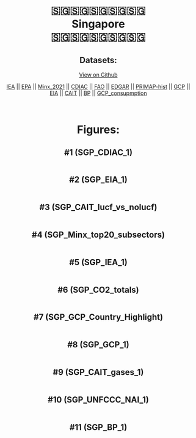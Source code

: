
<center>
<h1 align="center">
🇸🇬🇸🇬🇸🇬🇸🇬🇸🇬
<br>
Singapore
<br>
🇸🇬🇸🇬🇸🇬🇸🇬🇸🇬
</h1>
<h2>Datasets:</h2>
<p><a href="https://github.com/dquintani/GreenhouseData/tree/master/country_data/SGP_Singapore/data">View on Github</a>
<br></p><p><a href="data/SGP_IEA.csv">IEA</a> || <a href="data/SGP_EPA.csv">EPA</a> || <a href="data/SGP_Minx_2021.csv">Minx_2021</a> || <a href="data/SGP_CDIAC.csv">CDIAC</a> || <a href="data/SGP_FAO.csv">FAO</a> || <a href="data/SGP_EDGAR.csv">EDGAR</a> || <a href="data/SGP_PRIMAP-hist.csv">PRIMAP-hist</a> || <a href="data/SGP_GCP.csv">GCP</a> || <a href="data/SGP_EIA.csv">EIA</a> || <a href="data/SGP_CAIT.csv">CAIT</a> || <a href="data/SGP_BP.csv">BP</a> || <a href="data/SGP_GCP_consupmption.csv">GCP_consupmption</a></p><p><br></p>
<h1>Figures:</h1><h2>#1 (SGP_CDIAC_1)</h2>
<p><img alt="" src="figures/SGP_CDIAC_1.png" /></p><h2>#2 (SGP_EIA_1)</h2>
<p><img alt="" src="figures/SGP_EIA_1.png" /></p><h2>#3 (SGP_CAIT_lucf_vs_nolucf)</h2>
<p><img alt="" src="figures/SGP_CAIT_lucf_vs_nolucf.png" /></p><h2>#4 (SGP_Minx_top20_subsectors)</h2>
<p><img alt="" src="figures/SGP_Minx_top20_subsectors.png" /></p><h2>#5 (SGP_IEA_1)</h2>
<p><img alt="" src="figures/SGP_IEA_1.png" /></p><h2>#6 (SGP_CO2_totals)</h2>
<p><img alt="" src="figures/SGP_CO2_totals.png" /></p><h2>#7 (SGP_GCP_Country_Highlight)</h2>
<p><img alt="" src="figures/SGP_GCP_Country_Highlight.png" /></p><h2>#8 (SGP_GCP_1)</h2>
<p><img alt="" src="figures/SGP_GCP_1.png" /></p><h2>#9 (SGP_CAIT_gases_1)</h2>
<p><img alt="" src="figures/SGP_CAIT_gases_1.png" /></p><h2>#10 (SGP_UNFCCC_NAI_1)</h2>
<p><img alt="" src="figures/SGP_UNFCCC_NAI_1.png" /></p><h2>#11 (SGP_BP_1)</h2>
<p><img alt="" src="figures/SGP_BP_1.png" /></p>